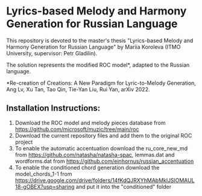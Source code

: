 # Lyrics-based Melody and Harmony Generation for Russian Language

This repository is devoted to the master's thesis "Lyrics-based Melody and Harmony Generation for Russian Language" by Mariia Koroleva (ITMO University, supervisor: Petr Gladilin).

The solution represents the modified ROC model*, adapted to the Russian language. 

*Re-creation of Creations: A New Paradigm for Lyric-to-Melody Generation, Ang Lv, Xu Tan, Tao Qin, Tie-Yan Liu, Rui Yan, arXiv 2022.

## Installation Instructions:

1. Download the ROC model and melody pieces database from https://github.com/microsoft/muzic/tree/main/roc
2. Download the current repository files and add them to the original ROC project
3. To enable the automatic accentuation download the ru_core_new_md from https://github.com/natasha/natasha-spac, lemmas.dat and wordforms.dat from https://github.com/einhornus/russian_accentuation
4. To enable the conditioned chord generation download the model_chords_1-1 from https://drive.google.com/drive/folders/14fKdQJRXYhMAbMklJSlOMAUL18-gOBEX?usp=sharing and put it into the "conditioned" folder



